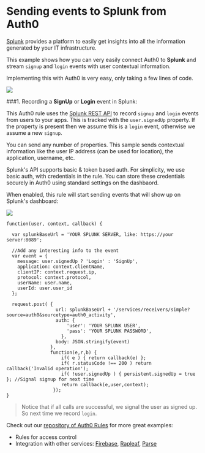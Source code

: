 # Sending events to Splunk from Auth0

[Splunk](http://splunk.com) provides a platform to easily get insights into all the information generated by your IT infrastructure.

This example shows how you can very easily connect Auth0 to __Splunk__ and stream `signup` and `login` events with user contextual information.

Implementing this with Auth0 is very easy, only taking a few lines of code.

![](https://docs.google.com/drawings/d/14L8PGy6obMZEvTgyzZOGsjW_sdEjTd_Vvrs0TPIkL6c/pub?w=833&amp;h=372)

###1. Recording a __SignUp__ or __Login__ event in Splunk:

This Auth0 rule uses the [Splunk REST API](http://dev.splunk.com/view/rest-api-overview/SP-CAAADP8) to record `signup` and `login` events from users to your apps. This is tracked with the `user.signedUp` property. If the property is present then we assume this is a `login` event, otherwise we assume a new `signup`.

You can send any number of properties. This sample sends contextual information like the user IP address (can be used for location), the application, username, etc.

Splunk's API supports basic & token based auth. For simplicity, we use basic auth, with credentials in the rule. You can store these credentials securely in Auth0 using standard settings on the dashbaord.

When enabled, this rule will start sending events that will show up on Splunk's dashboard:

![](../@@env.MEDIA_URL@@/articles/scenarios/splunk/splunk-dashbaord.png)

```
function(user, context, callback) {

  var splunkBaseUrl = 'YOUR SPLUNK SERVER, like: https://your server:8089';

  //Add any interesting info to the event
  var event = {
    message: user.signedUp ? 'Login' : 'SignUp',
    application: context.clientName,
    clientIP: context.request.ip,
    protocol: context.protocol,
    userName: user.name,
    userId: user.user_id
  };

  request.post( {
                  url: splunkBaseUrl + '/services/receivers/simple?source=auth0&sourcetype=auth0_activity',
                  auth: {
                      'user': 'YOUR SPLUNK USER',
                      'pass': 'YOUR SPLUNK PASSWORD',
                    },
                  body: JSON.stringify(event)
                },
                function(e,r,b) {
                    if( e ) { return callback(e) };
                    if( r.statusCode !== 200 ) return callback('Invalid operation');
                    if( !user.signedUp ) { persistent.signedUp = true }; //Signal signup for next time
                    return callback(e,user,context);
                 });
}
```
> Notice that if all calls are successful, we signal the user as signed up. So next time we record `login`.

Check out our [repository of Auth0 Rules](https://github.com/auth0/rules) for more great examples:

* Rules for access control
* Integration with other services: [Firebase](http://firebase.com), [Rapleaf](http://rapleaf.com), [Parse](http://parse.com)
